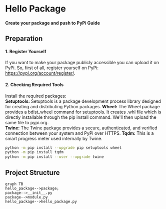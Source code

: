 # Hello Package
#### Create your package and push to PyPi Guide

## Preparation
#### 1. Register Yourself  
If you want to make your package publicly accessible you can upload it on PyPi. So, first of all, register yourself on PyPi: https://pypi.org/account/register/.
#### 2. Checking Required Tools  
Install the required packages:  
**Setuptools:** Setuptools is a package development process library designed for creating and distributing Python packages.
**Wheel:** The Wheel package provides a bdist_wheel command for setuptools. It creates .whl file which is directly installable through the pip install command. We'll then upload the same file to pypi.org.  
**Twine:** The Twine package provides a secure, authenticated, and verified connection between your system and PyPi over HTTPS.
**Tqdm:** This is a smart progress meter used internally by Twine.
```bash
python -m pip install --upgrade pip setuptools wheel
python -m pip install tqdm
python -m pip install --user --upgrade twine
```  
## Project Structure
```mermaid
graph TB
hello_package-->package;
package-->__init__.py
package-->module.py
hello_package-->hello_package.py
```